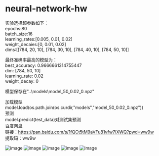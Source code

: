 # neural-network-hw
实验选择超参数如下：  
epochs:80  
batch_size:16  
learning_rates:[0.005, 0.01, 0.02]  
weight_decaies:[0, 0.01, 0.02]  
dims:[[784, 20, 10], [784, 30, 10], [784, 40, 10], [784, 50, 10]]

最终准确率最高的模型为：  
best_accuracy: 0.9666661314755447  
dim: [784, 50, 10]  
learning_rate: 0.02  
weight_decay: 0  

模型保存在"..\models\model_50_0.02_0.npz"

加载模型  
model.load(os.path.join(os.curdir,"models","model_50_0.02_0.npz"))   
预测  
model.predict(test_data)对测试集预测  
百度网盘  
链接：https://pan.baidu.com/s/1fQCt5tM9aVFu81vfw7IXWQ?pwd=ww9w   
提取码：ww9w  

![image](https://user-images.githubusercontent.com/79825105/230629038-92fc604d-b63f-425d-93b3-d57104f8117e.png)
![image](https://user-images.githubusercontent.com/79825105/230629053-a3659bd0-ba8a-4ee9-acbb-12f6a02df803.png)
![image](https://user-images.githubusercontent.com/79825105/230629069-eff4a377-1b28-4805-96f0-b25c9a17f346.png)
![image](https://user-images.githubusercontent.com/79825105/230629090-ea350170-3204-43c2-8e57-8a0016615adf.png)
![image](https://user-images.githubusercontent.com/79825105/230629111-4b37f577-c7b1-4f31-9dac-7135419e7a9b.png)
